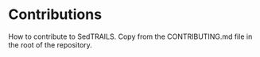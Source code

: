 # Contributions


 How to contribute to SedTRAILS. Copy from the CONTRIBUTING.md file in the root of the repository.